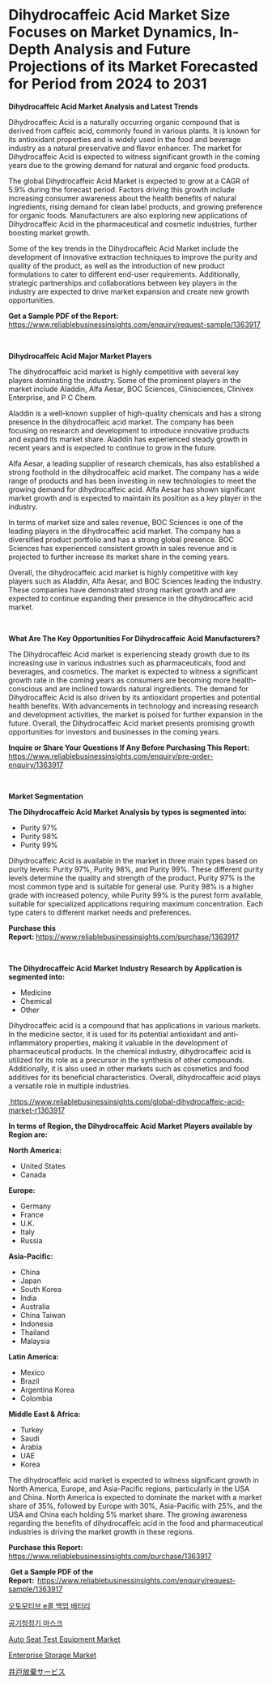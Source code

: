 <p><h1>Dihydrocaffeic Acid Market Size Focuses on Market Dynamics, In-Depth Analysis and Future Projections of its Market Forecasted for Period from 2024 to 2031</h1></p><p><strong>Dihydrocaffeic Acid Market Analysis and Latest Trends</strong></p>
<p><p>Dihydrocaffeic Acid is a naturally occurring organic compound that is derived from caffeic acid, commonly found in various plants. It is known for its antioxidant properties and is widely used in the food and beverage industry as a natural preservative and flavor enhancer. The market for Dihydrocaffeic Acid is expected to witness significant growth in the coming years due to the growing demand for natural and organic food products.</p><p>The global Dihydrocaffeic Acid Market is expected to grow at a CAGR of 5.9% during the forecast period. Factors driving this growth include increasing consumer awareness about the health benefits of natural ingredients, rising demand for clean label products, and growing preference for organic foods. Manufacturers are also exploring new applications of Dihydrocaffeic Acid in the pharmaceutical and cosmetic industries, further boosting market growth.</p><p>Some of the key trends in the Dihydrocaffeic Acid Market include the development of innovative extraction techniques to improve the purity and quality of the product, as well as the introduction of new product formulations to cater to different end-user requirements. Additionally, strategic partnerships and collaborations between key players in the industry are expected to drive market expansion and create new growth opportunities.</p></p>
<p><strong>Get a Sample PDF of the Report:&nbsp;</strong> <a href="https://www.reliablebusinessinsights.com/enquiry/request-sample/1363917">https://www.reliablebusinessinsights.com/enquiry/request-sample/1363917</a></p>
<p>&nbsp;</p>
<p><strong>Dihydrocaffeic Acid Major Market Players</strong></p>
<p><p>The dihydrocaffeic acid market is highly competitive with several key players dominating the industry. Some of the prominent players in the market include Aladdin, Alfa Aesar, BOC Sciences, Clinisciences, Clinivex Enterprise, and P C Chem.</p><p>Aladdin is a well-known supplier of high-quality chemicals and has a strong presence in the dihydrocaffeic acid market. The company has been focusing on research and development to introduce innovative products and expand its market share. Aladdin has experienced steady growth in recent years and is expected to continue to grow in the future.</p><p>Alfa Aesar, a leading supplier of research chemicals, has also established a strong foothold in the dihydrocaffeic acid market. The company has a wide range of products and has been investing in new technologies to meet the growing demand for dihydrocaffeic acid. Alfa Aesar has shown significant market growth and is expected to maintain its position as a key player in the industry.</p><p>In terms of market size and sales revenue, BOC Sciences is one of the leading players in the dihydrocaffeic acid market. The company has a diversified product portfolio and has a strong global presence. BOC Sciences has experienced consistent growth in sales revenue and is projected to further increase its market share in the coming years.</p><p>Overall, the dihydrocaffeic acid market is highly competitive with key players such as Aladdin, Alfa Aesar, and BOC Sciences leading the industry. These companies have demonstrated strong market growth and are expected to continue expanding their presence in the dihydrocaffeic acid market.</p></p>
<p>&nbsp;</p>
<p><strong>What Are The Key Opportunities For Dihydrocaffeic Acid Manufacturers?</strong></p>
<p><p>The Dihydrocaffeic Acid market is experiencing steady growth due to its increasing use in various industries such as pharmaceuticals, food and beverages, and cosmetics. The market is expected to witness a significant growth rate in the coming years as consumers are becoming more health-conscious and are inclined towards natural ingredients. The demand for Dihydrocaffeic Acid is also driven by its antioxidant properties and potential health benefits. With advancements in technology and increasing research and development activities, the market is poised for further expansion in the future. Overall, the Dihydrocaffeic Acid market presents promising growth opportunities for investors and businesses in the coming years.</p></p>
<p><strong>Inquire or Share Your Questions If Any Before Purchasing This Report:</strong> <a href="https://www.reliablebusinessinsights.com/enquiry/pre-order-enquiry/1363917">https://www.reliablebusinessinsights.com/enquiry/pre-order-enquiry/1363917</a></p>
<p>&nbsp;</p>
<p><strong>Market Segmentation</strong></p>
<p><strong>The Dihydrocaffeic Acid Market Analysis by types is segmented into:</strong></p>
<p><ul><li>Purity 97%</li><li>Purity 98%</li><li>Purity 99%</li></ul></p>
<p><p>Dihydrocaffeic Acid is available in the market in three main types based on purity levels: Purity 97%, Purity 98%, and Purity 99%. These different purity levels determine the quality and strength of the product. Purity 97% is the most common type and is suitable for general use. Purity 98% is a higher grade with increased potency, while Purity 99% is the purest form available, suitable for specialized applications requiring maximum concentration. Each type caters to different market needs and preferences.</p></p>
<p><strong>Purchase this Report:&nbsp;</strong><a href="https://www.reliablebusinessinsights.com/purchase/1363917">https://www.reliablebusinessinsights.com/purchase/1363917</a></p>
<p>&nbsp;</p>
<p><strong>The Dihydrocaffeic Acid Market Industry Research by Application is segmented into:</strong></p>
<p><ul><li>Medicine</li><li>Chemical</li><li>Other</li></ul></p>
<p><p>Dihydrocaffeic acid is a compound that has applications in various markets. In the medicine sector, it is used for its potential antioxidant and anti-inflammatory properties, making it valuable in the development of pharmaceutical products. In the chemical industry, dihydrocaffeic acid is utilized for its role as a precursor in the synthesis of other compounds. Additionally, it is also used in other markets such as cosmetics and food additives for its beneficial characteristics. Overall, dihydrocaffeic acid plays a versatile role in multiple industries.</p></p>
<p><a href="https://www.reliablebusinessinsights.com/global-dihydrocaffeic-acid-market-r1363917">&nbsp;https://www.reliablebusinessinsights.com/global-dihydrocaffeic-acid-market-r1363917</a></p>
<p><strong>In terms of Region, the Dihydrocaffeic Acid Market Players available by Region are:</strong></p>
<p>
    <p> <strong> North America: </strong>
        <ul>
            <li>United States</li>
            <li>Canada</li>
        </ul>
        </p> 
    <p> <strong> Europe: </strong>
        <ul>
            <li>Germany</li>
            <li>France</li>
            <li>U.K.</li>
            <li>Italy</li>
            <li>Russia</li>
        </ul>
        </p> 
    <p> <strong> Asia-Pacific: </strong>
        <ul>
            <li>China</li>
            <li>Japan</li>
            <li>South Korea</li>
            <li>India</li>
            <li>Australia</li>
            <li>China Taiwan</li>
            <li>Indonesia</li>
            <li>Thailand</li>
            <li>Malaysia</li>
        </ul>
        </p> 
    <p> <strong> Latin America: </strong>
        <ul>
            <li>Mexico</li>
            <li>Brazil</li>
            <li>Argentina Korea</li>
            <li>Colombia</li>
        </ul>
        </p> 
    <p> <strong> Middle East & Africa: </strong>
        <ul>
            <li>Turkey</li>
            <li>Saudi</li>
            <li>Arabia</li>
            <li>UAE</li>
            <li>Korea</li>
        </ul>
    </p>
    </p>
<p><p>The dihydrocaffeic acid market is expected to witness significant growth in North America, Europe, and Asia-Pacific regions, particularly in the USA and China. North America is expected to dominate the market with a market share of 35%, followed by Europe with 30%, Asia-Pacific with 25%, and the USA and China each holding 5% market share. The growing awareness regarding the benefits of dihydrocaffeic acid in the food and pharmaceutical industries is driving the market growth in these regions.</p></p>
<p><strong>Purchase this Report: </strong><a href="https://www.reliablebusinessinsights.com/purchase/1363917">https://www.reliablebusinessinsights.com/purchase/1363917</a></p>
<p>&nbsp;<strong>Get a Sample PDF of the Report:&nbsp;&nbsp;</strong><a href="https://www.reliablebusinessinsights.com/enquiry/request-sample/1363917">https://www.reliablebusinessinsights.com/enquiry/request-sample/1363917</a></p>
<p><strong></strong></p>
<p><p><a href="https://medium.com/@emmareed1901/%EC%9E%90%EB%8F%99%EC%B0%A8-ecall-%EB%B0%B1%EC%97%85-%EB%B0%B0%ED%84%B0%EB%A6%AC-%EC%8B%9C%EC%9E%A5-%EC%A1%B0%EC%82%AC-%EB%B3%B4%EA%B3%A0%EC%84%9C-2024%EB%85%84%EB%B6%80%ED%84%B0-2031%EB%85%84%EA%B9%8C%EC%A7%80%EC%9D%98-%EC%97%AD%EC%82%AC-%EB%B0%8F-%EC%98%88%EC%B8%A1-da9e1ee68646">오토모티브 e콜 백업 배터리</a></p><p><a href="https://medium.com/@drewbarton1911/%EA%B3%B5%EA%B8%B0-%EC%B2%AD%EC%A0%95%EA%B8%B0-%EB%A7%88%EC%8A%A4%ED%81%AC-%EC%8B%9C%EC%9E%A5-%EB%B3%B4%EA%B3%A0%EC%84%9C%EB%8A%94-%EC%9D%B4-%EC%8B%9C%EC%9E%A5%EC%9D%98-%EC%B5%9C%EC%8B%A0-%ED%8A%B8%EB%A0%8C%EB%93%9C%EC%99%80-%EC%84%B1%EC%9E%A5-%EA%B8%B0%ED%9A%8C%EB%A5%BC-%EB%B3%B4%EC%97%AC%EC%A4%8D%EB%8B%88%EB%8B%A4-4124eea47b75">공기청정기 마스크</a></p><p><a href="https://issuu.com/reportprime-2/docs/auto-seat-test-equipment-market-size-2030.pptx">Auto Seat Test Equipment Market</a></p><p><a href="https://github.com/AdrianaPaucek2023/Market-Research-Report-List-1/blob/main/enterprise-storage-market.md">Enterprise Storage Market</a></p><p><a href="https://medium.com/@andrade736451/%E3%82%A6%E3%82%A7%E3%83%AB%E6%94%BE%E6%A3%84%E3%82%B5%E3%83%BC%E3%83%93%E3%82%B9%E5%B8%82%E5%A0%B4-%E7%AB%B6%E4%BA%89%E5%88%86%E6%9E%90-%E5%B8%82%E5%A0%B4%E5%8B%95%E5%90%91%E3%81%8A%E3%82%88%E3%81%B32031%E5%B9%B4%E3%81%BE%E3%81%A7%E3%81%AE%E4%BA%88%E6%B8%AC-c4fe263d5391">井戸放棄サービス</a></p></p>